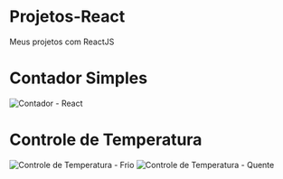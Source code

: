# Projetos-React
Meus projetos com ReactJS


# Contador Simples
![Contador - React](https://user-images.githubusercontent.com/90356500/179575448-4788e100-db0d-429c-8ea8-7ce924747cc3.png)

# Controle de Temperatura  
![Controle de Temperatura - Frio](https://user-images.githubusercontent.com/90356500/179575531-5f28a05a-d6c8-4211-bec3-a7207eb28562.png)
![Controle de Temperatura - Quente](https://user-images.githubusercontent.com/90356500/179575533-52ec525e-becb-42fa-89c8-36ef3f5f3391.png)

